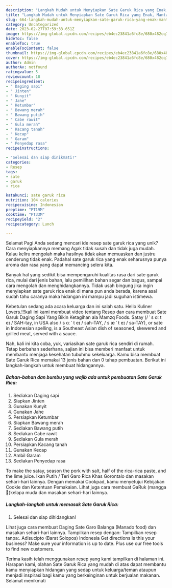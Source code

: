```yaml
---
description: "Langkah Mudah untuk Menyiapkan Sate Garuk Rica yang Enak, Mantap"
title: "Langkah Mudah untuk Menyiapkan Sate Garuk Rica yang Enak, Mantap"
slug: 664-langkah-mudah-untuk-menyiapkan-sate-garuk-rica-yang-enak-mantap
category: Uncategorized
date: 2023-02-27T07:59:33.651Z
image: https://img-global.cpcdn.com/recipes/eb4ec23841a6fc8e/680x482cq70/sate-garuk-rica-foto-resep-utama.jpg
hideToc: false
enableToc: true
enableTocContent: false
thumbnail: https://img-global.cpcdn.com/recipes/eb4ec23841a6fc8e/680x482cq70/sate-garuk-rica-foto-resep-utama.jpg
cover: https://img-global.cpcdn.com/recipes/eb4ec23841a6fc8e/680x482cq70/sate-garuk-rica-foto-resep-utama.jpg
author: Admin
authorAv: notfound
ratingvalue: 5
reviewcount: 18
recipeingredient:
- " Daging sapi"
- " Jinten"
- " Kunyit"
- " Jahe"
- " Ketumbar"
- " Bawang merah"
- " Bawang putih"
- " Cabe rawit"
- " Gula merah"
- " Kacang tanah"
- " Kecap"
- " Garam"
- " Penyedap rasa"
recipeinstructions:

- "Selesai dan siap dinikmati!"
categories:
- Resep
tags:
- sate
- garuk
- rica

katakunci: sate garuk rica 
nutrition: 104 calories
recipecuisine: Indonesian
preptime: "PT19M"
cooktime: "PT33M"
recipeyield: "2"
recipecategory: Lunch

---
```



Selamat Pagi Anda sedang mencari ide resep sate garuk rica yang unik? Cara menyiapkannya memang Agak tidak susah dan tidak juga mudah. Kalau keliru mengolah maka hasilnya tidak akan memuaskan dan justru cenderung tidak enak. Padahal sate garuk rica yang enak seharusnya punya aroma dan rasa yang dapat memancing selera kita.


Banyak hal yang sedikit bisa mempengaruhi kualitas rasa dari sate garuk rica, mulai dari jenis bahan, lalu pemilihan bahan segar dan bagus, sampai cara mengolah dan menghidangkannya. Tidak usah bingung jika ingin menyiapkan sate garuk rica enak di mana pun anda berada, karena asal sudah tahu caranya maka hidangan ini mampu jadi suguhan istimewa.

Kebetulan sedang ada acara keluarga dan ini salah satu. Hello Kuliner Lovers.!!!kali ini kami membuat video tentang Resep dan cara membuat Sate Garuk Daging Sapi Yang Bikin Ketagihan ala Mamzq Foods. Satay (/ ˈ s ɑː t eɪ / SAH-tay, in USA also / s ɑː ˈ t eɪ / sah-TAY, / s æ ˈ t eɪ / sa-TAY), or sate in Indonesian spelling, is a Southeast Asian dish of seasoned, skewered and grilled meat, served with a sauce.


Nah, kali ini kita coba, yuk, variasikan sate garuk rica sendiri di rumah. Tetap berbahan sederhana, sajian ini bisa memberi manfaat untuk membantu menjaga kesehatan tubuhmu sekeluarga. Kamu bisa membuat Sate Garuk Rica memakai 13 jenis bahan dan 0 tahap pembuatan. Berikut ini langkah-langkah untuk membuat hidangannya.

<!--inarticleads1-->

##### Bahan-bahan dan bumbu yang wajib ada untuk pembuatan Sate Garuk Rica:

1. Sediakan  Daging sapi
1. Siapkan  Jinten
1. Gunakan  Kunyit
1. Gunakan  Jahe
1. Persiapkan  Ketumbar
1. Siapkan  Bawang merah
1. Sediakan  Bawang putih
1. Sediakan  Cabe rawit
1. Sediakan  Gula merah
1. Persiapkan  Kacang tanah
1. Gunakan  Kecap
1. Ambil  Garam
1. Sediakan  Penyedap rasa


To make the satay, season the pork with salt, half of the rica-rica paste, and the lime juice. Ikan Putih / Teri Garo Rica Khas Gorontalo dan masakan sehari-hari lainnya. Dengan memakai Cookpad, kamu menyetujui Kebijakan Cookie dan Ketentuan Pemakaian. Lihat juga cara membuat GaRuk (mangga 🍊)kelapa muda dan masakan sehari-hari lainnya. 

<!--inarticleads2-->

##### Langkah-langkah untuk memasak Sate Garuk Rica:


1. Selesai dan siap dihidangkan!

Lihat juga cara membuat Daging Sate Garo Balanga (Manado food) dan masakan sehari-hari lainnya. Tampilkan resep dengan: Tampilkan resep tanpa:. Adisucipto (Barat Solopos) Indonesia Get directions Is this your business? Make sure your information is up to date. Plus use our free tools to find new customers. 

Terima kasih telah menggunakan resep yang kami tampilkan di halaman ini. Harapan kami, olahan Sate Garuk Rica yang mudah di atas dapat membantu kamu menyiapkan hidangan yang sedap untuk keluarga/teman ataupun menjadi inspirasi bagi kamu yang berkeinginan untuk berjualan makanan. Selamat menikmati
